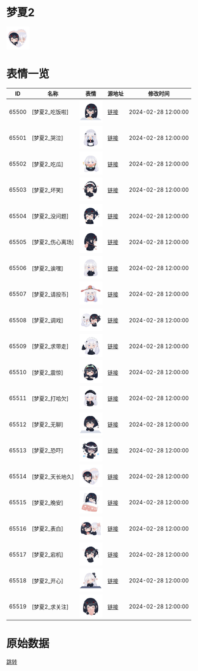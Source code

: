 # 梦夏2

<img src="./cover.png" height="60" alt="cover" />

# 表情一览

|ID|名称|表情|源地址|修改时间|
|----|----|----|----|----|
|65500|[梦夏2_吃饭啦]|<img src="./pic/065500_%5B梦夏2_吃饭啦%5D.png" height="60" alt="吃饭啦"/>|[链接](https://i0.hdslb.com/bfs/garb/7ec62e920bec3123a1c61025a7ff1990ec6ac201.png)|2024-02-28 12:00:00|
|65501|[梦夏2_哭泣]|<img src="./pic/065501_%5B梦夏2_哭泣%5D.png" height="60" alt="哭泣"/>|[链接](https://i0.hdslb.com/bfs/garb/90cea5956825cad2b74612acd6ba070a4ca6f6f1.png)|2024-02-28 12:00:00|
|65502|[梦夏2_吃瓜]|<img src="./pic/065502_%5B梦夏2_吃瓜%5D.png" height="60" alt="吃瓜"/>|[链接](https://i0.hdslb.com/bfs/garb/4b9e4fb7c2e19cd4289a7e6dcc9a55273679b63e.png)|2024-02-28 12:00:00|
|65503|[梦夏2_坏笑]|<img src="./pic/065503_%5B梦夏2_坏笑%5D.png" height="60" alt="坏笑"/>|[链接](https://i0.hdslb.com/bfs/garb/79fcf19ae456ebac8505c51291348619e31b0c0f.png)|2024-02-28 12:00:00|
|65504|[梦夏2_没问题]|<img src="./pic/065504_%5B梦夏2_没问题%5D.png" height="60" alt="没问题"/>|[链接](https://i0.hdslb.com/bfs/garb/b62e47d8f6bbaca46ab6ecdacad04f88f1b16758.png)|2024-02-28 12:00:00|
|65505|[梦夏2_伤心离场]|<img src="./pic/065505_%5B梦夏2_伤心离场%5D.png" height="60" alt="伤心离场"/>|[链接](https://i0.hdslb.com/bfs/garb/706c29dc19d4a62e1e9e18da80e7dfb5b1728c2a.png)|2024-02-28 12:00:00|
|65506|[梦夏2_诶嘿]|<img src="./pic/065506_%5B梦夏2_诶嘿%5D.png" height="60" alt="诶嘿"/>|[链接](https://i0.hdslb.com/bfs/garb/7f5081a21160c54322f5799d5b155514d1cb5670.png)|2024-02-28 12:00:00|
|65507|[梦夏2_请投币]|<img src="./pic/065507_%5B梦夏2_请投币%5D.png" height="60" alt="请投币"/>|[链接](https://i0.hdslb.com/bfs/garb/7efb274032012f1ddb2fb5d4122f371646d478cd.png)|2024-02-28 12:00:00|
|65508|[梦夏2_调戏]|<img src="./pic/065508_%5B梦夏2_调戏%5D.png" height="60" alt="调戏"/>|[链接](https://i0.hdslb.com/bfs/garb/2bce8a947baccc1097d80b9d2ff03504a9686cfb.png)|2024-02-28 12:00:00|
|65509|[梦夏2_求带走]|<img src="./pic/065509_%5B梦夏2_求带走%5D.png" height="60" alt="求带走"/>|[链接](https://i0.hdslb.com/bfs/garb/d6f392129d6b62a9c174dc152d53a1b6ccf49e9d.png)|2024-02-28 12:00:00|
|65510|[梦夏2_震惊]|<img src="./pic/065510_%5B梦夏2_震惊%5D.png" height="60" alt="震惊"/>|[链接](https://i0.hdslb.com/bfs/garb/5af32a03eeb1138015b45e78facab873c405a87d.png)|2024-02-28 12:00:00|
|65511|[梦夏2_打哈欠]|<img src="./pic/065511_%5B梦夏2_打哈欠%5D.png" height="60" alt="打哈欠"/>|[链接](https://i0.hdslb.com/bfs/garb/f1494469c646110c4d9c852a93a78785af98ccfb.png)|2024-02-28 12:00:00|
|65512|[梦夏2_无聊]|<img src="./pic/065512_%5B梦夏2_无聊%5D.png" height="60" alt="无聊"/>|[链接](https://i0.hdslb.com/bfs/garb/d479b0cbac86511001673275ce72d47ec6e9007e.png)|2024-02-28 12:00:00|
|65513|[梦夏2_恐吓]|<img src="./pic/065513_%5B梦夏2_恐吓%5D.png" height="60" alt="恐吓"/>|[链接](https://i0.hdslb.com/bfs/garb/0d56e5ccb64f4f8c51b3bfafda9e7a8c5cb248b7.png)|2024-02-28 12:00:00|
|65514|[梦夏2_天长地久]|<img src="./pic/065514_%5B梦夏2_天长地久%5D.png" height="60" alt="天长地久"/>|[链接](https://i0.hdslb.com/bfs/garb/d30a7203a03c48928c566115041ada245da30573.png)|2024-02-28 12:00:00|
|65515|[梦夏2_晚安]|<img src="./pic/065515_%5B梦夏2_晚安%5D.png" height="60" alt="晚安"/>|[链接](https://i0.hdslb.com/bfs/garb/a75ba03ca70a999fec8c68e72191b776d9d15a27.png)|2024-02-28 12:00:00|
|65516|[梦夏2_表白]|<img src="./pic/065516_%5B梦夏2_表白%5D.png" height="60" alt="表白"/>|[链接](https://i0.hdslb.com/bfs/garb/9eee6c0cab4497317134aed8f00388e60810eb6f.png)|2024-02-28 12:00:00|
|65517|[梦夏2_宕机]|<img src="./pic/065517_%5B梦夏2_宕机%5D.png" height="60" alt="宕机"/>|[链接](https://i0.hdslb.com/bfs/garb/c3cc2013e64f953c161aabb4b1ec0bb7173d53bf.png)|2024-02-28 12:00:00|
|65518|[梦夏2_开心]|<img src="./pic/065518_%5B梦夏2_开心%5D.png" height="60" alt="开心"/>|[链接](https://i0.hdslb.com/bfs/garb/026a82b65d6b7c17e7a1b183a4660e35c90c3d07.png)|2024-02-28 12:00:00|
|65519|[梦夏2_求关注]|<img src="./pic/065519_%5B梦夏2_求关注%5D.png" height="60" alt="求关注"/>|[链接](https://i0.hdslb.com/bfs/garb/3846a153c8a3ecd1fcf9f6b2f2c7fad3990b951e.png)|2024-02-28 12:00:00|

# 原始数据

[跳转](./raw.json)

